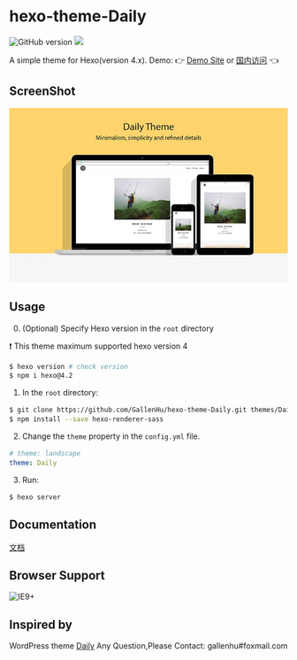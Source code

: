 # hexo-theme-Daily

![GitHub version](https://img.shields.io/github/v/release/gallenhu/hexo-theme-Daily?color=success)
![](https://img.shields.io/badge/license-MIT-000000.svg)

A simple theme for Hexo(version 4.x). Demo: :point_right: [Demo Site](https://hinpc.github.io/Daily/) or [国内访问](http://gallenhu.gitee.io/daily/) :point_left:

## ScreenShot
![Daily](screenshots/daily.jpg)

## Usage
0. (Optional) Specify Hexo version in the `root` directory

❗️ This theme maximum supported hexo version 4

```sh
$ hexo version # check version
$ npm i hexo@4.2
```

1. In the `root` directory:
```sh
$ git clone https://github.com/GallenHu/hexo-theme-Daily.git themes/Daily
$ npm install --save hexo-renderer-sass
```

2. Change the `theme` property in the `config.yml` file.
```yml
# theme: landscape
theme: Daily
```

3. Run:
```sh
$ hexo server
```

## Documentation
[文档](/docs/Home.md)

## Browser Support
![IE9+](https://img.shields.io/badge/IE9+-success?style=flat&logo=internet-explorer&cacheSeconds=36000)

## Inspired by
WordPress theme [Daily](http://www.robertbrodziak.com/en/free-wordpress-themes/daily-theme/)
Any Question,Please Contact: gallenhu#foxmail.com
